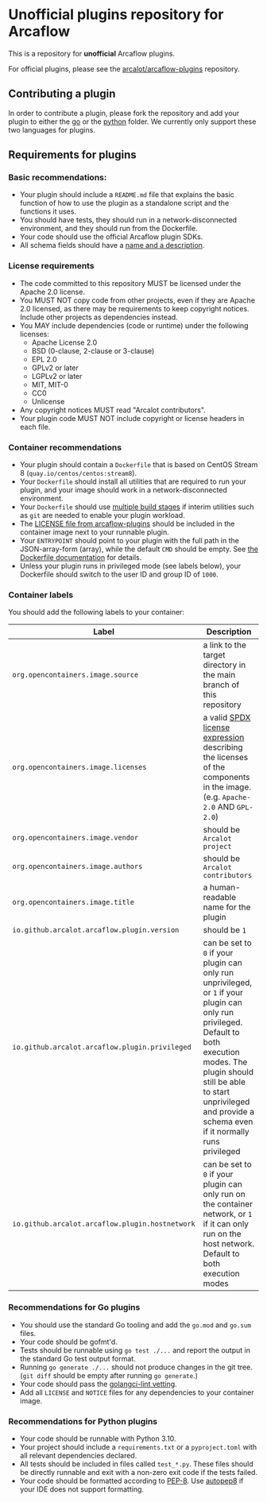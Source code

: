 # **Unofficial** plugins repository for Arcaflow

This is a repository for **unofficial** Arcaflow plugins.

For official plugins, please see the [arcalot/arcaflow-plugins](https://github.com/arcalot/arcaflow-plugins) repository.

## Contributing a plugin

In order to contribute a plugin, please fork the repository and add your plugin to either the [go](go) or the [python](python) folder. We currently only support these two languages for plugins.

## Requirements for plugins

### Basic recommendations:

- Your plugin should include a `README.md` file that explains the basic function of how to use the plugin as a standalone script and the functions it uses.
- You should have tests, they should run in a network-disconnected environment, and they should run from the Dockerfile.
- Your code should use the official Arcaflow plugin SDKs.
- All schema fields should have a [name and a description](https://arcalot.github.io/arcaflow/creating-plugins/python/#metadata).

### License requirements

- The code committed to this repository MUST be licensed under the Apache 2.0 license.
- You MUST NOT copy code from other projects, even if they are Apache 2.0 licensed, as there may be requirements to keep copyright notices. Include other projects as dependencies instead.
- You MAY include dependencies (code or runtime) under the following licenses:
  - Apache License 2.0
  - BSD (0-clause, 2-clause or 3-clause)
  - EPL 2.0
  - GPLv2 or later
  - LGPLv2 or later
  - MIT, MIT-0
  - CC0
  - Unlicense
- Any copyright notices MUST read "Arcalot contributors".
- Your plugin code MUST NOT include copyright or license headers in each file.

### Container recommendations

- Your plugin should contain a `Dockerfile` that is based on CentOS Stream 8 (`quay.io/centos/centos:stream8`).
- Your `Dockerfile` should install all utilities that are required to run your plugin, and your image should work in a network-disconnected environment.
- Your `Dockerfile` should use [multiple build stages](https://docs.docker.com/develop/develop-images/multistage-build/) if interim utilities such as `git` are needed to enable your plugin workload.
- The [LICENSE file from arcaflow-plugins](https://github.com/arcalot/arcaflow-plugins/blob/main/LICENSE) should be included in the container image next to your runnable plugin.
- Your `ENTRYPOINT` should point to your plugin with the full path in the JSON-array-form (array), while the default `CMD` should be empty. See [the Dockerfile documentation](https://docs.docker.com/engine/reference/builder/#understand-how-cmd-and-entrypoint-interact) for details.
- Unless your plugin runs in privileged mode (see labels below), your Dockerfile should switch to the user ID and group ID of `1000`.

### Container labels

You should add the following labels to your container:

|Label|Description|
|-----|-----------|
|`org.opencontainers.image.source`|a link to the target directory in the main branch of this repository|
|`org.opencontainers.image.licenses`|a valid [SPDX license expression](https://spdx.dev/spdx-specification-21-web-version/#h.jxpfx0ykyb60) describing the licenses of the components in the image. (e.g. `Apache-2.0` AND `GPL-2.0`)|
|`org.opencontainers.image.vendor`|should be `Arcalot project`|
|`org.opencontainers.image.authors`|should be `Arcalot contributors`|
|`org.opencontainers.image.title`|a human-readable name for the plugin|
|`io.github.arcalot.arcaflow.plugin.version`|should be `1`|
|`io.github.arcalot.arcaflow.plugin.privileged`|can be set to `0` if your plugin can only run unprivileged, or `1` if your plugin can only run privileged. Default to both execution modes. The plugin should still be able to start unprivileged and provide a schema even if it normally runs privileged|
|`io.github.arcalot.arcaflow.plugin.hostnetwork`|can be set to `0` if your plugin can only run on the container network, or `1` if it can only run on the host network. Default to both execution modes|

### Recommendations for Go plugins

- You should use the standard Go tooling and add the `go.mod` and `go.sum` files.
- Your code should be gofmt'd.
- Tests should be runnable using `go test ./...` and report the output in the standard Go test output format.
- Running `go generate ./...` should not produce changes in the git tree. (`git diff` should be empty after running `go generate`.)
- Your code should pass the [golangci-lint vetting](go/.golangci.yml).
- Add all `LICENSE` and `NOTICE` files for any dependencies to your container image.

### Recommendations for Python plugins

- Your code should be runnable with Python 3.10.
- Your project should include a `requirements.txt` or a `pyproject.toml` with all relevant dependencies declared.
- All tests should be included in files called `test_*.py`. These files should be directly runnable and exit with a non-zero exit code if the tests failed.
- Your code should be formatted according to [PEP-8](https://peps.python.org/pep-0008/). Use [autopep8](https://pypi.org/project/autopep8/) if your IDE does not support formatting.
